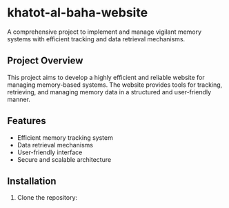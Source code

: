 # khatot-al-baha-website

A comprehensive project to implement and manage vigilant memory systems with efficient tracking and data retrieval mechanisms.

## Project Overview
This project aims to develop a highly efficient and reliable website for managing memory-based systems. The website provides tools for tracking, retrieving, and managing memory data in a structured and user-friendly manner.

## Features
- Efficient memory tracking system
- Data retrieval mechanisms
- User-friendly interface
- Secure and scalable architecture

## Installation
1. Clone the repository:

